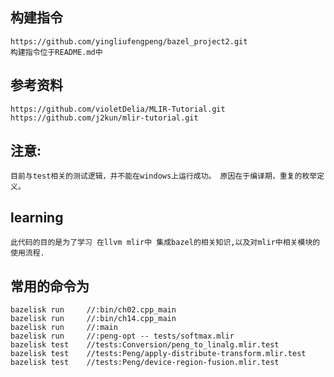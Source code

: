 
## 构建指令
    https://github.com/yingliufengpeng/bazel_project2.git
    构建指令位于README.md中

## 参考资料
    https://github.com/violetDelia/MLIR-Tutorial.git
    https://github.com/j2kun/mlir-tutorial.git

## 注意:  
    目前与test相关的测试逻辑，并不能在windows上运行成功。 原因在于编译期，重复的枚举定义。
## learning
    此代码的目的是为了学习 在llvm mlir中 集成bazel的相关知识,以及对mlir中相关模块的使用流程. 

## 常用的命令为
    bazelisk run     //:bin/ch02.cpp_main
    bazelisk run     //:bin/ch14.cpp_main
    bazelisk run     //:main
    bazelisk run     //:peng-opt -- tests/softmax.mlir
    bazelisk test    //tests:Conversion/peng_to_linalg.mlir.test
    bazelisk test    //tests:Peng/apply-distribute-transform.mlir.test
    bazelisk test    //tests:Peng/device-region-fusion.mlir.test
